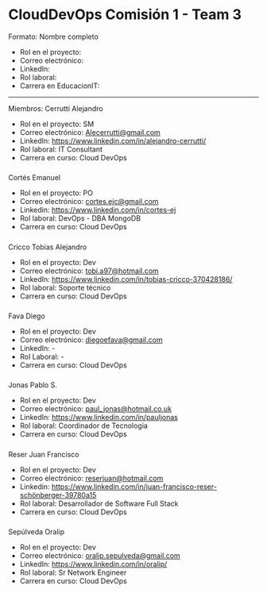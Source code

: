 # CloudDevOps Comisión 1 - Team 3

Formato:
Nombre completo
* Rol en el proyecto:
* Correo electrónico:
* LinkedIn:
* Rol laboral:
* Carrera en EducacionIT:

----------------------------------
Miembros:
Cerrutti Alejandro 
* Rol en el proyecto: SM
* Correo electrónico: Alecerrutti@gmail.com
* LinkedIn: https://www.linkedin.com/in/alejandro-cerrutti/
* Rol laboral: IT Consultant
* Carrera en curso: Cloud DevOps
#####
Cortés Emanuel
* Rol en el proyecto: PO
* Correo electrónico: cortes.ejc@gmail.com
* Linkedin: https://www.linkedin.com/in/cortes-ej
* Rol laboral: DevOps - DBA MongoDB
* Carrera en curso: Cloud DevOps
#####
Cricco Tobias Alejandro 
* Rol en el proyecto: Dev
* Correo electrónico: tobi.a97@hotmail.com
* LinkedIn: https://www.linkedin.com/in/tobias-cricco-370428186/
* Rol laboral: Soporte técnico
* Carrera en curso: Cloud DevOps
#####
Fava Diego
* Rol en el proyecto: Dev
* Correo electrónico: diegoefava@gmail.com
* LinkedIn: -
* Rol Laboral: -
* Carrera en curso: Cloud DevOps
#####
Jonas Pablo S. 
* Rol en el proyecto: Dev
* Correo electrónico: paul_jonas@hotmail.co.uk
* LinkedIn: https://www.linkedin.com/in/pauljonas
* Rol laboral: Coordinador de Tecnologia
* Carrera en curso: Cloud DevOps
#####
Reser Juan Francisco
* Rol en el proyecto: Dev
* Correo electrónico: reserjuan@hotmail.com
* Linkedin: https://www.linkedin.com/in/juan-francisco-reser-schönberger-39780a15
* Rol laboral: Desarrollador de Software Full Stack
* Carrera en curso: Cloud DevOps
#####
Sepúlveda Oralip 
* Rol en el proyecto: Dev
* Correo electrónico: oralip.sepulveda@gmail.com
* LinkedIn: https://www.linkedin.com/in/oralip/
* Rol laboral: Sr Network Engineer
* Carrera en curso: Cloud DevOps
